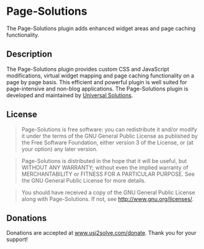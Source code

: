# Page-Solutions #

The Page-Solutions plugin adds enhanced widget areas and page caching functionality.

## Description ##

The Page-Solutions plugin provides custom CSS and JavaScript modifications, virtual widget mapping and page caching functionality on a page by page basis. This efficient and powerful plugin is well suited for page-intensive and non-blog applications. The Page-Solutions plugin is developed and maintained by <a href="https://www.usi2solve.com">Universal Solutions</a>.

## License ##
> Page-Solutions is free software: you can redistribute it and/or modify it under the terms of the GNU General Public License 
as published by the Free Software Foundation, either version 3 of the License, or (at your option) any later version.

> Page-Solutions is distributed in the hope that it will be useful, but WITHOUT ANY WARRANTY; without even the implied warranty 
of MERCHANTABILITY or FITNESS FOR A PARTICULAR PURPOSE.  See the GNU General Public License for more details.

> You should have received a copy of the GNU General Public License along with Page-Solutions.  If not, see 
<http://www.gnu.org/licenses/>.

## Donations ##
Donations are accepted at <a href="https://www.usi2solve.com/donate/page-solutions">www.usi2solve.com/donate</a>. Thank you for your support!